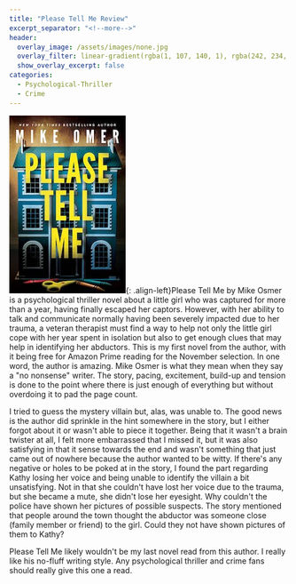 ```yaml
---
title: "Please Tell Me Review"
excerpt_separator: "<!--more-->"
header:
  overlay_image: /assets/images/none.jpg
  overlay_filter: linear-gradient(rgba(1, 107, 140, 1), rgba(242, 234, 57, 1))
  show_overlay_excerpt: false
categories:
  - Psychological-Thriller
  - Crime
---
```

![please-tell-me-cover](/assets/images/please-tell-me.jpg){: .align-left}Please Tell Me by Mike Osmer is a psychological thriller novel about a little girl who was captured for more than a year, having finally escaped her captors. However, with her ability to talk and communicate normally having been severely impacted due to her trauma, a veteran therapist must find a way to help not only the little girl cope with her year spent in isolation but also to get enough clues that may help in identifying her abductors. This is my first novel from the author, with it being free for Amazon Prime reading for the November selection. In one word, the author is amazing. Mike Osmer is what they mean when they say a "no nonsense" writer. The story, pacing, excitement, build-up and tension is done to the point where there is just enough of everything but without overdoing it to pad the page count.

I tried to guess the mystery villain but, alas, was unable to. The good news is the author did sprinkle in the hint somewhere in the story, but I either forgot about it or wasn't able to piece it together. Being that it wasn't a brain twister at all, I felt more embarrassed that I missed it, but it was also satisfying in that it sense towards the end and wasn't something that just came out of nowhere because the author wanted to be witty. If there's any negative or holes to be poked at in the story, I found the part regarding Kathy losing her voice and being unable to identify the villain a bit unsatisfying. Not in that she couldn't have lost her voice due to the trauma, but she became a mute, she didn't lose her eyesight. Why couldn't the police have shown her pictures of possible suspects. The story mentioned that people around the town thought the abductor was someone close (family member or friend) to the girl. Could they not have shown pictures of them to Kathy?

Please Tell Me likely wouldn't be my last novel read from this author. I really like his no-fluff writing style. Any psychological thriller and crime fans should really give this one a read.

